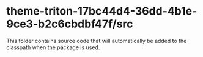 # theme-triton-17bc44d4-36dd-4b1e-9ce3-b2c6cbdbf47f/src

This folder contains source code that will automatically be added to the classpath when
the package is used.
